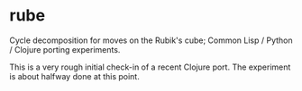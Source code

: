 rube
====

Cycle decomposition for moves on the Rubik's cube; Common Lisp / Python / Clojure porting experiments.

This is a very rough initial check-in of a recent Clojure port.  The experiment is about halfway done at this point.
